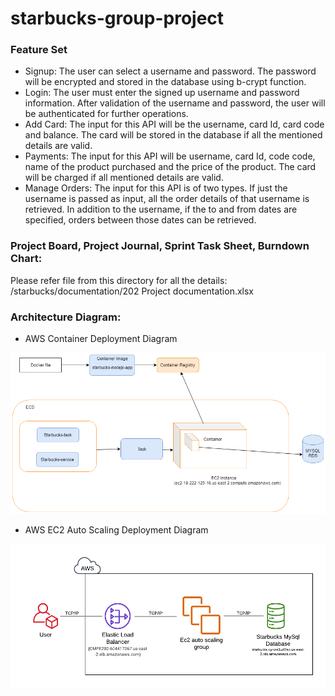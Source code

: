 # starbucks-group-project
### Feature Set
- Signup: The user can select a username and password. The password will be encrypted and stored in the database using b-crypt function.
- Login: The user must enter the signed up username and password information. After validation of the username and password, the user will be authenticated for further operations.
- Add Card: The input for this API will be the username, card Id, card code and balance. The card will be stored in the database if all the mentioned details are valid.
- Payments: The input for this API will be username, card Id, code code, name of the product purchased and the price of the product. The card will be charged if all mentioned details are valid.
- Manage Orders: The input for this API is of two types. If just the username is passed as input, all the order details of that username is retrieved. In addition to the username, if the to and from dates are specified, orders between those dates can be retrieved.

### Project Board, Project Journal, Sprint Task Sheet, Burndown Chart:

Please refer file from this directory for all the details: /starbucks/documentation/202 Project documentation.xlsx

### Architecture Diagram:



* AWS Container Deployment Diagram

![Alt deployment-diagram](starbucks/documentation/aws-container-deployment-diagram.png?raw=true "AWS Container deployment diagram")

* AWS EC2 Auto Scaling Deployment Diagram

![Alt autoscale-deployment-diagram](starbucks/documentation/EC2_AutoScaling.png?raw=true "AWS EC2 Auto Scaling Deployment Diagram")
